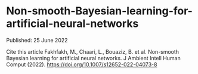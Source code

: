 # Non-smooth-Bayesian-learning-for-artificial-neural-networks

Published: 25 June 2022

Cite this article
Fakhfakh, M., Chaari, L., Bouaziz, B. et al. Non-smooth Bayesian learning for artificial neural networks.
J Ambient Intell Human Comput (2022). https://doi.org/10.1007/s12652-022-04073-8
